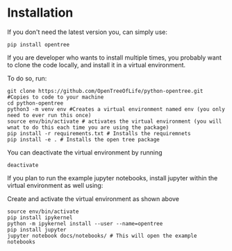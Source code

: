  
Installation
============
If you don't need the latest version you, can simply use:

    pip install opentree


If you are developer who wants to install multiple times, you probably want to clone the code locally,
and install it in a virtual environment.

To do so, run:

    git clone https://github.com/OpenTreeOfLife/python-opentree.git #Copies to code to your machine
    cd python-opentree
    python3 -m venv env #Creates a virtual environment named env (you only need to ever run this once)
    source env/bin/activate # activates the virtual environment (you will wnat to do this each time you are using the package)
    pip install -r requirements.txt # Installs the requiremnets
    pip install -e . # Installs the open tree package

You can deactivate the virtual environment by running

    deactivate
    

If you plan to run the example jupyter notebooks, install jupyter within the virtual environment as well using:

Create and activate the virtual environment as shown above

    source env/bin/activate
    pip install ipykernel  
	python -m ipykernel install --user --name=opentree  
	pip install jupyter  
	jupyter notebook docs/notebooks/ # This will open the example notebooks

